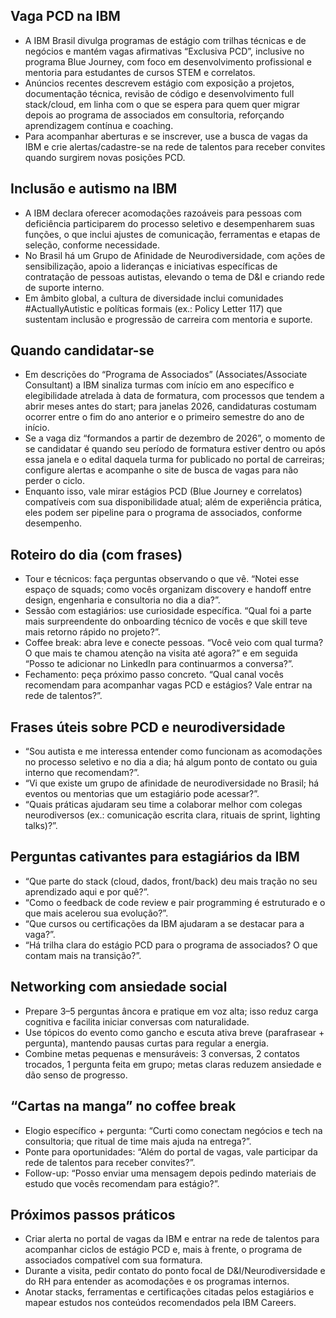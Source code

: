 ## Vaga PCD na IBM  
- A IBM Brasil divulga programas de estágio com trilhas técnicas e de negócios e mantém vagas afirmativas “Exclusiva PCD”, inclusive no programa Blue Journey, com foco em desenvolvimento profissional e mentoria para estudantes de cursos STEM e correlatos.
- Anúncios recentes descrevem estágio com exposição a projetos, documentação técnica, revisão de código e desenvolvimento full stack/cloud, em linha com o que se espera para quem quer migrar depois ao programa de associados em consultoria, reforçando aprendizagem contínua e coaching.
- Para acompanhar aberturas e se inscrever, use a busca de vagas da IBM e crie alertas/cadastre-se na rede de talentos para receber convites quando surgirem novas posições PCD.

## Inclusão e autismo na IBM  
- A IBM declara oferecer acomodações razoáveis para pessoas com deficiência participarem do processo seletivo e desempenharem suas funções, o que inclui ajustes de comunicação, ferramentas e etapas de seleção, conforme necessidade.
- No Brasil há um Grupo de Afinidade de Neurodiversidade, com ações de sensibilização, apoio a lideranças e iniciativas específicas de contratação de pessoas autistas, elevando o tema de D&I e criando rede de suporte interno.
- Em âmbito global, a cultura de diversidade inclui comunidades #ActuallyAutistic e políticas formais (ex.: Policy Letter 117) que sustentam inclusão e progressão de carreira com mentoria e suporte.

## Quando candidatar-se  
- Em descrições do “Programa de Associados” (Associates/Associate Consultant) a IBM sinaliza turmas com início em ano específico e elegibilidade atrelada à data de formatura, com processos que tendem a abrir meses antes do start; para janelas 2026, candidaturas costumam ocorrer entre o fim do ano anterior e o primeiro semestre do ano de início.
- Se a vaga diz “formandos a partir de dezembro de 2026”, o momento de se candidatar é quando seu período de formatura estiver dentro ou após essa janela e o edital daquela turma for publicado no portal de carreiras; configure alertas e acompanhe o site de busca de vagas para não perder o ciclo.
- Enquanto isso, vale mirar estágios PCD (Blue Journey e correlatos) compatíveis com sua disponibilidade atual; além de experiência prática, eles podem ser pipeline para o programa de associados, conforme desempenho.

## Roteiro do dia (com frases)  
- Tour e técnicos: faça perguntas observando o que vê. “Notei esse espaço de squads; como vocês organizam discovery e handoff entre design, engenharia e consultoria no dia a dia?”.
- Sessão com estagiários: use curiosidade específica. “Qual foi a parte mais surpreendente do onboarding técnico de vocês e que skill teve mais retorno rápido no projeto?”.
- Coffee break: abra leve e conecte pessoas. “Você veio com qual turma? O que mais te chamou atenção na visita até agora?” e em seguida “Posso te adicionar no LinkedIn para continuarmos a conversa?”.
- Fechamento: peça próximo passo concreto. “Qual canal vocês recomendam para acompanhar vagas PCD e estágios? Vale entrar na rede de talentos?”.

## Frases úteis sobre PCD e neurodiversidade  
- “Sou autista e me interessa entender como funcionam as acomodações no processo seletivo e no dia a dia; há algum ponto de contato ou guia interno que recomendam?”.
- “Vi que existe um grupo de afinidade de neurodiversidade no Brasil; há eventos ou mentorias que um estagiário pode acessar?”.
- “Quais práticas ajudaram seu time a colaborar melhor com colegas neurodiversos (ex.: comunicação escrita clara, rituais de sprint, lighting talks)?”.

## Perguntas cativantes para estagiários da IBM  
- “Que parte do stack (cloud, dados, front/back) deu mais tração no seu aprendizado aqui e por quê?”.
- “Como o feedback de code review e pair programming é estruturado e o que mais acelerou sua evolução?”.
- “Que cursos ou certificações da IBM ajudaram a se destacar para a vaga?”.
- “Há trilha clara do estágio PCD para o programa de associados? O que contam mais na transição?”.

## Networking com ansiedade social  
- Prepare 3–5 perguntas âncora e pratique em voz alta; isso reduz carga cognitiva e facilita iniciar conversas com naturalidade.
- Use tópicos do evento como gancho e escuta ativa breve (parafrasear + pergunta), mantendo pausas curtas para regular a energia.
- Combine metas pequenas e mensuráveis: 3 conversas, 2 contatos trocados, 1 pergunta feita em grupo; metas claras reduzem ansiedade e dão senso de progresso.

## “Cartas na manga” no coffee break  
- Elogio específico + pergunta: “Curti como conectam negócios e tech na consultoria; que ritual de time mais ajuda na entrega?”.
- Ponte para oportunidades: “Além do portal de vagas, vale participar da rede de talentos para receber convites?”.
- Follow-up: “Posso enviar uma mensagem depois pedindo materiais de estudo que vocês recomendam para estágio?”.

## Próximos passos práticos  
- Criar alerta no portal de vagas da IBM e entrar na rede de talentos para acompanhar ciclos de estágio PCD e, mais à frente, o programa de associados compatível com sua formatura.
- Durante a visita, pedir contato do ponto focal de D&I/Neurodiversidade e do RH para entender as acomodações e os programas internos.
- Anotar stacks, ferramentas e certificações citadas pelos estagiários e mapear estudos nos conteúdos recomendados pela IBM Careers.